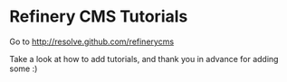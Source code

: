 # Refinery CMS Tutorials

Go to http://resolve.github.com/refinerycms

Take a look at how to add tutorials, and thank you in advance for adding some :)
